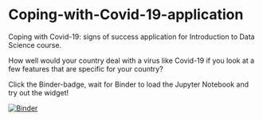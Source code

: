 # Coping-with-Covid-19-application
Coping with Covid-19: signs of success application for Introduction to Data Science course.

How well would your country deal with a virus like Covid-19 if you look at a few features that are specific for your country?


Click the Binder-badge, wait for Binder to load the Jupyter Notebook and try out the widget!

[![Binder](https://mybinder.org/badge_logo.svg)](https://mybinder.org/v2/gh/inkeriV/Coping-with-Covid-19-application/main?labpath=Coping_with_covid_19_signs_of_success_application.ipynb)
